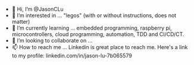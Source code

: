 - 👋 Hi, I’m @JasonCLu
- 👀 I’m interested in ... "legos" (with or without instructions, does not matter)
- 🌱 I’m currently learning ... embedded programming, raspberry pi, microcontrollers, cloud programming, automation, TDD and CI/CD/CT.
- 💞️ I’m looking to collaborate on ... 
- 📫 How to reach me ... Linkedin is great place to reach me. Here's a link to my profile: linkedin.com/in/jason-lu-7b065579

<!---
JasonCLu/JasonCLu is a ✨ special ✨ repository because its `README.md` (this file) appears on your GitHub profile.
You can click the Preview link to take a look at your changes.
--->

